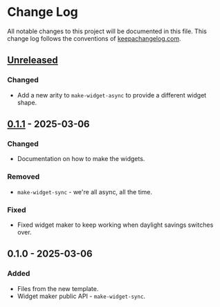 # Change Log
All notable changes to this project will be documented in this file. This change log follows the conventions of [keepachangelog.com](http://keepachangelog.com/).

## [Unreleased]
### Changed
- Add a new arity to `make-widget-async` to provide a different widget shape.

## [0.1.1] - 2025-03-06
### Changed
- Documentation on how to make the widgets.

### Removed
- `make-widget-sync` - we're all async, all the time.

### Fixed
- Fixed widget maker to keep working when daylight savings switches over.

## 0.1.0 - 2025-03-06
### Added
- Files from the new template.
- Widget maker public API - `make-widget-sync`.

[Unreleased]: https://sourcehost.site/your-name/music-lib/compare/0.1.1...HEAD
[0.1.1]: https://sourcehost.site/your-name/music-lib/compare/0.1.0...0.1.1
